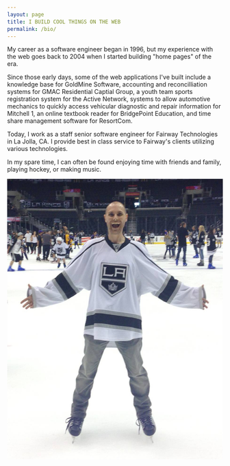 ```yaml
---
layout: page
title: I BUILD COOL THINGS ON THE WEB
permalink: /bio/
---
```


My career as a software engineer began in 1996, but my experience with the web goes back to 2004 when I started building "home pages" of the era.

Since those early days, some of the web applications I've built include a knowledge base for GoldMine Software, accounting and reconcilliation systems for GMAC Residential Captial Group, a youth team sports registration system for the Active Network, systems to allow automotive mechanics to quickly access vehicular diagnostic and repair information for Mitchell 1, an online textbook reader for BridgePoint Education, and time share management software for ResortCom.

Today, I work as a staff senior software engineer for Fairway Technologies in La Jolla, CA. I provide best in class service to Fairway's clients utilizing various technologies. 

In my spare time, I can often be found enjoying time with friends and family, playing hockey, or making music.

<div class="me">
  <img src="/images/me.jpg" />
</div>
